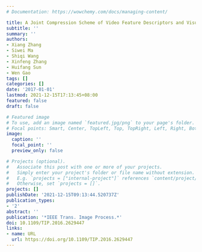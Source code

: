 ```yaml
---
# Documentation: https://wowchemy.com/docs/managing-content/

title: A Joint Compression Scheme of Video Feature Descriptors and Visual Content
subtitle: ''
summary: ''
authors:
- Xiang Zhang
- Siwei Ma
- Shiqi Wang
- Xinfeng Zhang
- Huifang Sun
- Wen Gao
tags: []
categories: []
date: '2017-01-01'
lastmod: 2021-12-15T17:13:45+08:00
featured: false
draft: false

# Featured image
# To use, add an image named `featured.jpg/png` to your page's folder.
# Focal points: Smart, Center, TopLeft, Top, TopRight, Left, Right, BottomLeft, Bottom, BottomRight.
image:
  caption: ''
  focal_point: ''
  preview_only: false

# Projects (optional).
#   Associate this post with one or more of your projects.
#   Simply enter your project's folder or file name without extension.
#   E.g. `projects = ["internal-project"]` references `content/project/deep-learning/index.md`.
#   Otherwise, set `projects = []`.
projects: []
publishDate: '2021-12-15T09:13:44.520737Z'
publication_types:
- '2'
abstract: ''
publication: '*IEEE Trans. Image Process.*'
doi: 10.1109/TIP.2016.2629447
links:
- name: URL
  url: https://doi.org/10.1109/TIP.2016.2629447
---
```


